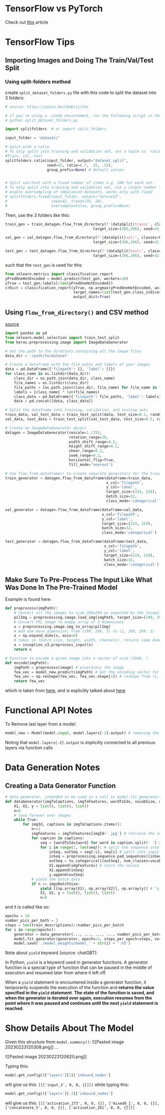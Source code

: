 # TensorFlow vs PyTorch

Check out [this](https://www.assemblyai.com/blog/pytorch-vs-tensorflow-in-2023/) article

# TensorFlow Tips
## Importing Images and Doing The Train/Val/Test Split

### Using split-folders method
create `split_dataset_folders.py` file with this code to split the dataset into 3 folders:
```python
# source: https://youtu.be/C6wbr1jJvVs

# if you're using a .conda environment, run the following script in the terminal:
# python split_dataset_folders.py

import splitfolders  # or import split_folders

input_folder = 'dataset/'

# Split with a ratio.
# To only split into training and validation set, set a tuple to `ratio`, i.e, `(.8, .2)`.
#Train, val, test
splitfolders.ratio(input_folder, output="dataset_split", 
                   seed=42, ratio=(.7, .15, .15), 
                   group_prefix=None) # default values


# Split val/test with a fixed number of items e.g. 100 for each set.
# To only split into training and validation set, use a single number to `fixed`, i.e., `10`.
# enable oversampling of imbalanced datasets, works only with fixed
# splitfolders.fixed(input_folder, output="dataset2", 
#                    seed=42, fixed=(35, 20), 
#                    oversample=False, group_prefix=None) 
```

Then, use the 3 folders like this:

```python
train_gen = train_datagen.flow_from_directory(f'{dataSplit}train/', classes=None, class_mode='categorical', # classes = None means that the classes will be inferred
                                        target_size=(306,306), seed=42, batch_size=32, color_mode='rgb', shuffle=True) # will later change to color_mode = grayscale

val_gen = val_datagen.flow_from_directory(f'{dataSplit}val/', classes=None, class_mode='categorical',
                                        target_size=(306,306), seed=42, batch_size=32, color_mode='rgb', shuffle=True)

test_gen = test_datagen.flow_from_directory(f'{dataSplit}test/', classes=None, class_mode='categorical',
                                        target_size=(306,306), seed=42, batch_size=32, color_mode='rgb', shuffle=False)
```

such that the `test_gen` is used for this:

```python
from sklearn.metrics import classification_report
yPredOneHotEncoded = model.predict(test_gen, workers=10)
yTrue = test_gen.labels[:len(yPredOneHotEncoded)]
crDict = classification_report(yTrue, np.argmax(yPredOneHotEncoded, axis=1), \
							   target_names=list(test_gen.class_indices.keys()), \
							   output_dict=True)
```

## Using `flow_from_directory()` and CSV method

[source](<https://sharegpt.com/c/CjIgS2c#:~:text=can%20use%20the-,flow_from_dataframe,-()%20method%20of>)

```python
import pandas as pd
from sklearn.model_selection import train_test_split
from keras.preprocessing.image import ImageDataGenerator

# Set the path to the directory containing all the image files
data_dir = '/path/to/dataset'

# Create a dataframe with the file paths and labels of your images
data = pd.DataFrame({'filepath': [], 'label': []})
for class_name in os.listdir(data_dir):
    class_dir = os.path.join(data_dir, class_name)
    file_names = os.listdir(class_dir)
    file_paths = [os.path.join(class_dir, file_name) for file_name in file_names]
    labels = [class_name] * len(file_names)
    class_data = pd.DataFrame({'filepath': file_paths, 'label': labels})
    data = pd.concat([data, class_data])

# Split the dataframe into training, validation, and testing sets
train_data, val_test_data = train_test_split(data, test_size=0.2, random_state=42)
val_data, test_data = train_test_split(val_test_data, test_size=0.5, random_state=42)

# Create an ImageDataGenerator object
datagen = ImageDataGenerator(rescale=1./255,
                             rotation_range=20,
                             width_shift_range=0.2,
                             height_shift_range=0.2,
                             shear_range=0.2,
                             zoom_range=0.2,
                             horizontal_flip=True,
                             fill_mode='nearest')

# Use flow_from_dataframe() to create separate generators for the training, validation, and testing sets
train_generator = datagen.flow_from_dataframe(dataframe=train_data,
                                              x_col='filepath',
                                              y_col='label',
                                              target_size=(224, 224),
                                              batch_size=32,
                                              class_mode='categorical')

val_generator = datagen.flow_from_dataframe(dataframe=val_data,
                                            x_col='filepath',
                                            y_col='label',
                                            target_size=(224, 224),
                                            batch_size=32,
                                            class_mode='categorical')

test_generator = datagen.flow_from_dataframe(dataframe=test_data,
                                             x_col='filepath',
                                             y_col='label',
                                             target_size=(224, 224),
                                             batch_size=32,
                                             class_mode='categorical')
```

## Make Sure To Pre-Process The Input Like What Was Done In The Pre-Trained Model
Example is found here:
```python
def preprocess(imgPath):
	# Convert all the images to size 299x299 as expected by the inception v3 model
    pilImg = preprocessing.image.load_img(imgPath, target_size=(299, 299)) 
	# Convert PIL image to numpy array of 3-dimensions
    x = preprocessing.image.img_to_array(pilImg) 
	# Add one more dimension; from (299, 299, 3) to (1, 299, 299, 3)
    x = np.expand_dims(x, axis=0) 
	# takes in (batch_size, height, width, channels), returns same dimensions, but does some preprocessing operations, like scaling values to be from -1 to 1
    x = inception_v3.preprocess_input(x) 
    return x
```

```python
# Function to encode a given image into a vector of size (2048, )
def encode(imgPath):
    imgPath = preprocess(image) # preprocess the image
    fea_vec = model_new.predict(imgPath) # Get the encoding vector for the image
    fea_vec = np.reshape(fea_vec, fea_vec.shape[1]) # reshape from (1, 2048) to (2048, )
    return fea_vec
```

which is taken from [here](https://towardsdatascience.com/image-captioning-with-keras-teaching-computers-to-describe-pictures-c88a46a311b8#:~:text=feature%20vector%20as-,follows,-%3A), and is explicitly talked about [here](<https://stackoverflow.com/questions/59305025/why-does-keras-inceptionv3-preprocess-input-and-plt-imshowimg-make-pictures-so#:~:text=The%20preprocessing%20is%20(supposed%20to%20be)%20exactly%20the%20one%20used%20to%20train%20the%20Inception%20model.%20So%2C%20if%20you%20are%20going%20to%20use%20a%20pretrained%20Inception%2C%20it%27s%20essential%20to%20have%20this%20preprocessing%2C%20otherwise%20the%20Inception%20model%20will%20have%20terrible%20performance>)

# Functional API Notes
To Remove last layer from a model:
```python
model_new = Model(model.input, model.layers[-2].output) # removing the last layer (output softmax layer for example)
```
Noting that `model.layers[-2].output` is implicitly connected to all previous layers via function calls

# Data Generation Notes
## Creating a Data Generator Function
```python
# data generator, intended to be used in a call to model.fit_generator()
def dataGenerator(imgToCaptions, imgToFeatures, wordToIdx, vocabSize, maxCaptionLength, imgsBatchSize):
    X1, X2, y = list(), list(), list()
    n=0
    # loop forever over images
    while True:
        for imgId, captions in imgToCaptions.items():
            n+=1
            imgFeatures = imgToFeatures[imgId+'.jpg'] # retrieve the image's feature vector
            for caption in captions:
                seq = [wordToIdx[word] for word in caption.split(' ') if word in wordToIdx] # encode the caption into a sequence of numbers instead of words
                for i in range(1, len(seq)): # split one sequence into multiple X, y pairs
                    inSeq, outSeq = seq[:i], seq[i] # split into input and output pair
                    inSeq = preprocessing.sequence.pad_sequences([inSeq], maxlen=maxCaptionLength)[0] # pad input sequence
                    outSeq = to_categorical([outSeq], num_classes=vocabSize)[0] # (one-hot) encodes the output sequence (note: to_categorical() is a keras-related function)
                    X1.append(imgFeatures) # store the values
                    X2.append(inSeq)
                    y.append(outSeq)
            # yield the batch data
            if n == imgsBatchSize:
                yield [[np.array(X1), np.array(X2)], np.array(y)] # "yield" saves the function's state, returns [[..]], then continues function from that statement when function is called again
                X1, X2, y = list(), list(), list()
                n=0
```

and it is called like so:

```python
epochs = 10
number_pics_per_bath = 3
steps = len(train_descriptions)//number_pics_per_batch
for i in range(epochs):
    generator = data_generator(..., ..., ..., ..., number_pics_per_batch)
    model.fit_generator(generator, epochs=1, steps_per_epoch=steps, verbose=1)
    model.save('./model_weights/model_' + str(i) + '.h5')
```

Note about `yield` keyword (source: chatGBT):

In Python, `yield` is a keyword used in generator functions. A generator function is a special type of function that can be paused in the middle of execution and resumed later from where it left off.

When a `yield` statement is encountered inside a generator function, it temporarily suspends the execution of the function and **returns the value specified in the `yield` statement**. **The state of the function is saved, and when the generator is iterated over again, execution resumes from the point where it was paused and continues until the next `yield` statement is reached**.

# Show Details About The Model

Given this structure from `model.summary()`:
![[Pasted image 20230223120308.png]]
...

![[Pasted image 20230223120620.png]]

Typing this:
```python
model.get_config()['layers'][1]['inbound_nodes']
```
will give us this:
`[[['input_3', 0, 0, {}]]]` 
while typing this:
```python
model.get_config()['layers'][-3]['inbound_nodes']
```
will give us this:
`[[['activation_273', 0, 0, {}], ['mixed9_1', 0, 0, {}], ['concatenate_5', 0, 0, {}], ['activation_281', 0, 0, {}]]]`
